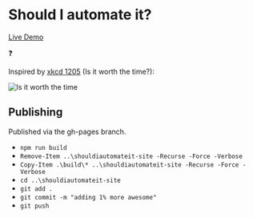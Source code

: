 # Should I automate it?

[Live Demo](https://aedificatorum.github.io/shouldiautomateit/)

:question:

Inspired by [xkcd 1205] (Is it worth the time?):

![Is it worth the time](https://imgs.xkcd.com/comics/is_it_worth_the_time.png)

[xkcd 1205]: https://xkcd.com/1205/

## Publishing
Published via the gh-pages branch.

- `npm run build`
- `Remove-Item ..\shouldiautomateit-site -Recurse -Force -Verbose`
- `Copy-Item .\build\* ..\shouldiautomateit-site -Recurse -Force -Verbose`
- `cd ..\shouldiautomateit-site`
- `git add .`
- `git commit -m "adding 1% more awesome"`
- `git push`